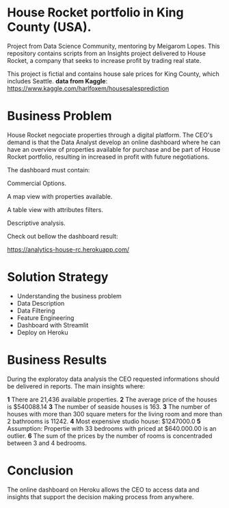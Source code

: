 # House Rocket portfolio in King County (USA).

Project from Data Science Community, mentoring by Meigarom Lopes. This repository contains scripts from an Insights project delivered to House Rocket, a company that seeks to increase profit by trading real state.

This project is fictial  and contains house sale prices for King County, which includes Seattle. 
**data from Kaggle**: https://www.kaggle.com/harlfoxem/housesalesprediction

# Business Problem
House Rocket negociate properties through a digital platform. The CEO's demand is that the Data Analyst develop an online dashboard where he can have an overview of properties available for purchase and be part of House Rocket portfolio, resulting in increased in profit with future negotiations.

The dashboard must contain:

Commercial Options.

A map view with properties available.

A table view with attributes filters.

Descriptive analysis.

Check out bellow the dashboard result:

https://analytics-house-rc.herokuapp.com/

# Solution Strategy

- Understanding the business problem
- Data Description 
- Data Filtering
- Feature Engineering
- Dashboard with Streamlit
- Deploy on Heroku

# Business Results

During the exploratoy data analysis the CEO requested informations should be delivered in reports. The main insights where:

**1** There are 21,436 available properties.
**2** The average price of the houses is $540088.14
**3** The number of seaside houses is 163.
**3** The number of houses with more than 300 square meters for the living room and more than 2 bathrooms is 11242.
**4** Most expensive studio house: $1247000.0
**5** Assumption: Propertie with 33 bedrooms  with priced at $640.000.00 is an outlier.
**6** The sum of the prices by the number of rooms is concentraded between 3 and 4 bedrooms.

# Conclusion
The online dashboard on Heroku allows the CEO to access data and insights that support the decision making process from anywhere. 



